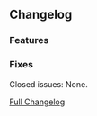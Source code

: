 ## Changelog

### Features

### Fixes

Closed issues: None.

[Full Changelog](https://github.com/JamCoreModding/TemplateMod/compare/...)
